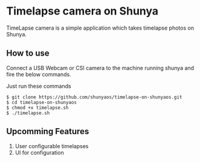 # Timelapse camera on Shunya

TimeLapse camera is a simple application which takes timelapse photos on
Shunya.

## How to use

Connect a USB Webcam or CSI camera to the machine running shunya and
fire the below commands.

Just run these commands

``` shell
$ git clone https://github.com/shunyaos/timelapse-on-shunyaos.git
$ cd timelapse-on-shunyaos
$ chmod +x timelapse.sh
$ ./timelapse.sh
```

## Upcomming Features

1.  User configurable timelapses
2.  UI for configuration
